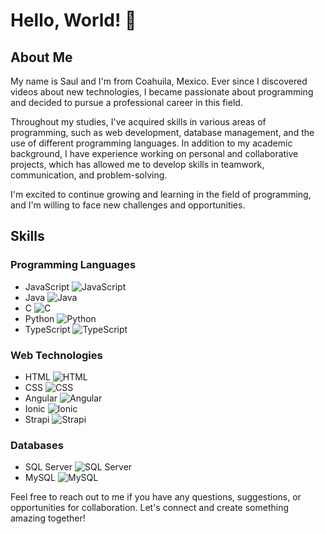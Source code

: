 # Hello, World! 👋

## About Me
My name is Saul and I'm from Coahuila, Mexico. Ever since I discovered videos about new technologies, I became passionate about programming and decided to pursue a professional career in this field.

Throughout my studies, I've acquired skills in various areas of programming, such as web development, database management, and the use of different programming languages. In addition to my academic background, I have experience working on personal and collaborative projects, which has allowed me to develop skills in teamwork, communication, and problem-solving.

I'm excited to continue growing and learning in the field of programming, and I'm willing to face new challenges and opportunities.

## Skills

### Programming Languages
- JavaScript ![JavaScript](https://cdn.iconscout.com/icon/free/png-256/javascript-23-1174949.png)
- Java ![Java](https://cdn.icon-icons.com/icons2/2415/PNG/512/java_original_wordmark_logo_icon_146459.png)
- C ![C](https://cdn.iconscout.com/icon/free/png-256/c-programming-569564.png)
- Python ![Python](https://www.example.com/python-logo.png)
- TypeScript ![TypeScript](https://www.example.com/typescript-logo.png)

### Web Technologies
- HTML ![HTML](https://www.example.com/html-logo.png)
- CSS ![CSS](https://www.example.com/css-logo.png)
- Angular ![Angular](https://www.example.com/angular-logo.png)
- Ionic ![Ionic](https://www.example.com/ionic-logo.png)
- Strapi ![Strapi](https://www.example.com/strapi-logo.png)

### Databases
- SQL Server ![SQL Server](https://www.example.com/sql-server-logo.png)
- MySQL ![MySQL](https://www.example.com/mysql-logo.png)

Feel free to reach out to me if you have any questions, suggestions, or opportunities for collaboration. Let's connect and create something amazing together!


